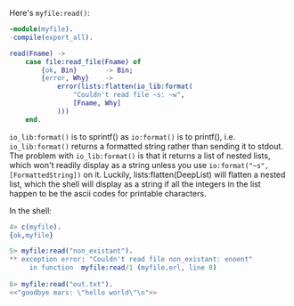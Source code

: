 Here's `myfile:read()`:

```erlang
-module(myfile).
-compile(export_all).

read(Fname) ->
    case file:read_file(Fname) of
        {ok, Bin}       -> Bin;
        {error, Why}    ->
            error(lists:flatten(io_lib:format(
                "Couldn't read file ~s: ~w",
                [Fname, Why]
            )))
    end.
```

`io_lib:format()` is to sprintf() as `io:format()` is to printf(), i.e. `io_lib:format()` returns a formatted string rather than sending it to stdout.   The problem with `io_lib:format()` is that it returns a list of nested lists, which won't readily display as a string unless you use `io:format("~s", [FormattedString])` on it.  Luckily, lists:flatten(DeepList) will flatten a nested list, which the shell will display as a string if all the integers in the list happen to be the ascii codes for printable characters.

In the shell:
```erlang
4> c(myfile).        
{ok,myfile}

5> myfile:read("non_existant").
** exception error: "Couldn't read file non_existant: enoent"
     in function  myfile:read/1 (myfile.erl, line 8)
     
6> myfile:read("out.txt").     
<<"goodbye mars: \"hello world\"\n">>
```
